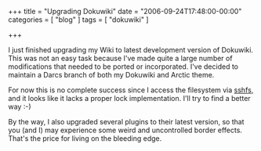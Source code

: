 +++
title = "Upgrading Dokuwiki"
date = "2006-09-24T17:48:00-00:00"
categories = [ "blog" ]
tags = [ "dokuwiki" ]

+++

I just finished upgrading my Wiki to latest development version of Dokuwiki.
This was not an easy task because I've made quite a large number of
modifications that needed to be ported or incorporated.  I've decided to
maintain a Darcs branch of both my Dokuwiki and Arctic theme.

For now this is no complete success since I access the filesystem via
[sshfs](http://fuse.sourceforge.net/sshfs.html), and it looks like it lacks
a proper lock implementation. I'll try to find a better way :-)

By the way, I also upgraded several plugins to their latest version, so that
you (and I) may experience some weird and uncontrolled border effects. That's
the price for living on the bleeding edge.
